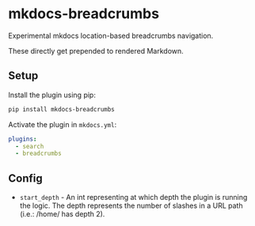 # mkdocs-breadcrumbs

Experimental mkdocs location-based breadcrumbs navigation.

These directly get prepended to rendered Markdown.

## Setup

Install the plugin using pip:

```bash
pip install mkdocs-breadcrumbs
```

Activate the plugin in `mkdocs.yml`:
```yaml
plugins:
  - search
  - breadcrumbs
```

## Config

* `start_depth` - An int representing at which depth the plugin is running the logic. The depth represents the number of slashes in a URL path (i.e.: /home/ has depth 2). 

